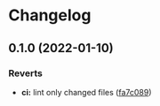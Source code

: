 # Changelog

## 0.1.0 (2022-01-10)


### Reverts

* **ci:** lint only changed files ([fa7c089](https://www.github.com/cailloumajor/opcua-centrifugo/commit/fa7c089af071a30ce58cb88ca83f472c5e5b19c0))
